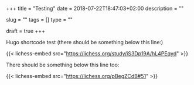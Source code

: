 +++
title = "Testing"
date = 2018-07-22T18:47:03+02:00
description = ""

slug = ""
tags = []
type = ""

draft = true
+++

Hugo shortcode test (there should be something below this line:)

{{< lichess-embed src="https://lichess.org/study/iS3Dp19A/hL4PEqyd" >}}

There should be something below this line too:

{{< lichess-embed src="https://lichess.org/pBegZCdB#51" >}}